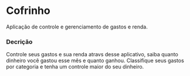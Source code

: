 # Cofrinho
Aplicação de controle e gerenciamento de gastos e renda.

### Decrição
Controle seus gastos e sua renda atravs desse aplicativo, saiba quanto dinheiro você gastou esse mês
e quanto ganhou. Classifique seus gastos por categoria e tenha um controle maior do seu dinheiro.
